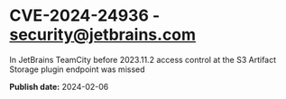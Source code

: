 # CVE-2024-24936 - security@jetbrains.com

In JetBrains TeamCity before 2023.11.2 access control at the S3 Artifact Storage plugin endpoint was missed

**Publish date:** 2024-02-06

